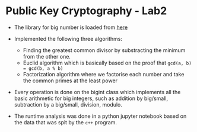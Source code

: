 # Public Key Cryptography - Lab2

- The library for big number is loaded from
  [here](https://sites.google.com/site/indy256/algo_cpp/bigint)

- Implemented the following three algorithms:
  - Finding the greatest common divisor by substracting the minimum from the other one.
  - Euclid algorithm which is basically based on the proof that `gcd(a, b) = gcd(b, a % b)`
  - Factorization algorithm where we factorise each number and take the common primes at the least
    power

- Every operation is done on the bigint class which implements all the basic arithmetic for big
  integers, such as addition by big/small, subtraction by a big/small, division, modulo.

- The runtime analysis was done in a python jupyter notebook based on the data that was spit by the
  `c++` program.
